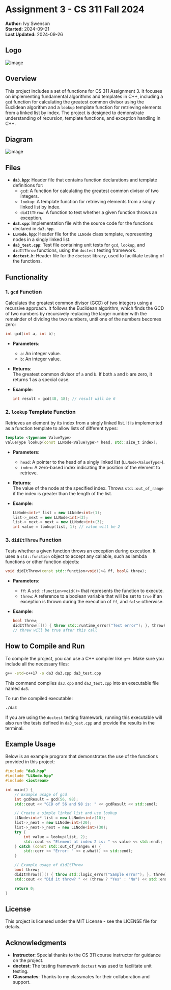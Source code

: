 # Assignment 3 - CS 311 Fall 2024

**Author:** Ivy Swenson  
**Started:** 2024-09-21  
**Last Updated:** 2024-09-26  

## Logo
![image](https://github.com/user-attachments/assets/42436424-6b44-4952-a602-b749ab79e4d5)



## Overview
This project includes a set of functions for CS 311 Assignment 3. It focuses on implementing fundamental algorithms and templates in C++, including a `gcd` function for calculating the greatest common divisor using the Euclidean algorithm and a `lookup` template function for retrieving elements from a linked list by index. The project is designed to demonstrate understanding of recursion, template functions, and exception handling in C++.

## Diagram
![image](https://github.com/user-attachments/assets/a4e6a7b8-9877-475b-9c06-5581b4eab7bb)

## Files
- **`da3.hpp`**: Header file that contains function declarations and template definitions for:
  - `gcd`: A function for calculating the greatest common divisor of two integers.
  - `lookup`: A template function for retrieving elements from a singly linked list by index.
  - `didItThrow`: A function to test whether a given function throws an exception.
- **`da3.cpp`**: Implementation file with the source code for the functions declared in `da3.hpp`.
- **`LLNode.hpp`**: Header file for the `LLNode` class template, representing nodes in a singly linked list.
- **`da3_test.cpp`**: Test file containing unit tests for `gcd`, `lookup`, and `didItThrow` functions, using the `doctest` testing framework.
- **`doctest.h`**: Header file for the `doctest` library, used to facilitate testing of the functions.

## Functionality
### 1. `gcd` Function
Calculates the greatest common divisor (GCD) of two integers using a recursive approach. It follows the Euclidean algorithm, which finds the GCD of two numbers by recursively replacing the larger number with the remainder of dividing the two numbers, until one of the numbers becomes zero:

```cpp
int gcd(int a, int b);
```

- **Parameters**:  
  - `a`: An integer value.
  - `b`: An integer value.
- **Returns**:  
  The greatest common divisor of `a` and `b`. If both `a` and `b` are zero, it returns 1 as a special case.

- **Example**:
    ```cpp
    int result = gcd(48, 18); // result will be 6
    ```

### 2. `lookup` Template Function
Retrieves an element by its index from a singly linked list. It is implemented as a function template to allow lists of different types:

```cpp
template <typename ValueType>
ValueType lookup(const LLNode<ValueType>* head, std::size_t index);
```

- **Parameters**:  
  - `head`: A pointer to the head of a singly linked list (`LLNode<ValueType>`).
  - `index`: A zero-based index indicating the position of the element to retrieve.
- **Returns**:  
  The value of the node at the specified index. Throws `std::out_of_range` if the index is greater than the length of the list.
  
- **Example**:
    ```cpp
    LLNode<int>* list = new LLNode<int>(1);
    list->_next = new LLNode<int>(2);
    list->_next->_next = new LLNode<int>(3);
    int value = lookup(list, 1); // value will be 2
    ```

### 3. `didItThrow` Function
Tests whether a given function throws an exception during execution. It uses a `std::function` object to accept any callable, such as lambda functions or other function objects:

```cpp
void didItThrow(const std::function<void()>& ff, bool& threw);
```

- **Parameters**:  
  - `ff`: A `std::function<void()>` that represents the function to execute.
  - `threw`: A reference to a boolean variable that will be set to `true` if an exception is thrown during the execution of `ff`, and `false` otherwise.
  
- **Example**:
    ```cpp
    bool threw;
    didItThrow([]() { throw std::runtime_error("Test error"); }, threw);
    // threw will be true after this call
    ```

## How to Compile and Run
To compile the project, you can use a C++ compiler like `g++`. Make sure you include all the necessary files:

```bash
g++ -std=c++17 -o da3 da3.cpp da3_test.cpp
```

This command compiles `da3.cpp` and `da3_test.cpp` into an executable file named `da3`.

To run the compiled executable:
```bash
./da3
```

If you are using the `doctest` testing framework, running this executable will also run the tests defined in `da3_test.cpp` and provide the results in the terminal.

## Example Usage
Below is an example program that demonstrates the use of the functions provided in this project:

```cpp
#include "da3.hpp"
#include "LLNode.hpp"
#include <iostream>

int main() {
    // Example usage of gcd
    int gcdResult = gcd(56, 98);
    std::cout << "GCD of 56 and 98 is: " << gcdResult << std::endl;

    // Create a simple linked list and use lookup
    LLNode<int>* list = new LLNode<int>(10);
    list->_next = new LLNode<int>(20);
    list->_next->_next = new LLNode<int>(30);
    try {
        int value = lookup(list, 2);
        std::cout << "Element at index 2 is: " << value << std::endl;
    } catch (const std::out_of_range& e) {
        std::cerr << "Error: " << e.what() << std::endl;
    }

    // Example usage of didItThrow
    bool threw;
    didItThrow([]() { throw std::logic_error("Sample error"); }, threw);
    std::cout << "Did it throw? " << (threw ? "Yes" : "No") << std::endl;

    return 0;
}
```

## License
This project is licensed under the MIT License - see the LICENSE file for details.

## Acknowledgments
- **Instructor**: Special thanks to the CS 311 course instructor for guidance on the project.
- **doctest**: The testing framework `doctest` was used to facilitate unit testing.
- **Classmates**: Thanks to my classmates for their collaboration and support.
